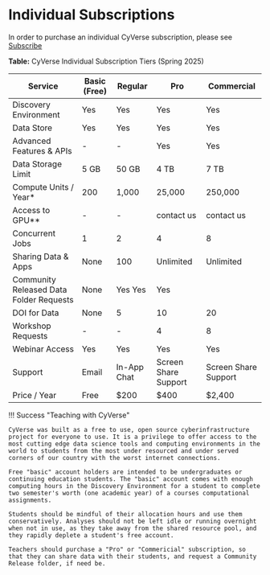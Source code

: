 
# Individual Subscriptions

In order to purchase an individual CyVerse subscription, please see [Subscribe](https://cyverse.org/subscriptions)

**Table:** CyVerse Individual Subscription Tiers (Spring 2025)

| Service  | Basic (Free) | Regular | Pro | Commercial|
|----------|--------------|---------|-----|-----------|
| Discovery Environment	| Yes |	Yes |	Yes	| Yes |
| Data Store |	Yes	| Yes	| Yes	| Yes |
| Advanced Features & APIs |	- |	- |	Yes |	Yes |
| Data Storage Limit |	5 GB |	50 GB |	4 TB |	7 TB |
| Compute Units / Year*	| 200 |	1,000 |	25,000 |	250,000 |
| Access to GPU** |	- |	- |	contact us |	contact us |
| Concurrent Jobs |	1 |	2 |	4 |	8 |
| Sharing Data & Apps |	None | 100	| Unlimited	 | Unlimited |
| Community Released Data Folder Requests |	None | Yes	Yes |	Yes| 
| DOI for Data| 	None	| 5	| 10	| 20| 
| Workshop Requests	| -	| - | 	4 | 	8 |
| Webinar Access	| Yes	| Yes |	Yes | 	Yes |
| Support| 	Email | 	In-App Chat	| Screen Share Support | Screen Share Support |
| Price / Year	| Free	| $200	| $400	| $2,400 |

!!! Success "Teaching with CyVerse"

	CyVerse was built as a free to use, open source cyberinfrastructure project for everyone to use. It is a privilege to offer access to the most cutting edge data science tools and computing environments in the world to students from the most under resourced and under served corners of our country with the worst internet connections.

	Free "basic" account holders are intended to be undergraduates or continuing education students. The "basic" account comes with enough computing hours in the Discovery Environment for a student to complete two semester's worth (one academic year) of a courses computational assignments.

	Students should be mindful of their allocation hours and use them conservatively. Analyses should not be left idle or running overnight when not in use, as they take away from the shared resource pool, and they rapidly deplete a student's free account.

	Teachers should purchase a "Pro" or "Commericial" subscription, so that they can share data with their students, and request a Community Release folder, if need be. 
